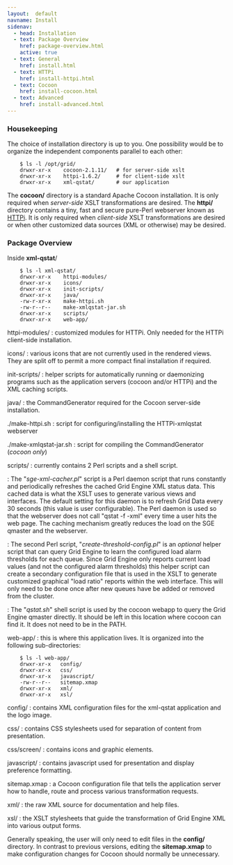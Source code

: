 ```yaml
---
layout:  default
navname: Install
sidenav:
  - head: Installation
  - text: Package Overview
    href: package-overview.html
    active: true
  - text: General
    href: install.html
  - text: HTTPi
    href: install-httpi.html
  - text: Cocoon
    href: install-cocoon.html
  - text: Advanced
    href: install-advanced.html
---
```


### Housekeeping

The choice of installation directory is up to you. One possibility would be
to organize the independent components parallel to each other:

        $ ls -l /opt/grid/
        drwxr-xr-x    cocoon-2.1.11/   # for server-side xslt
        drwxr-xr-x    httpi-1.6.2/     # for client-side xslt
        drwxr-xr-x    xml-qstat/       # our application

The **cocoon/** directory is a standard Apache Cocoon installation. It is
only required when *server-side* XSLT transformations are desired. The
**httpi/** directory contains a tiny, fast and secure pure-Perl webserver
known as [HTTPi](http://www.floodgap.com/httpi/). It is only required when
*client-side* XSLT transformations are desired or when other customized data
sources (XML or otherwise) may be desired.

### Package Overview

Inside **xml-qstat**/

        $ ls -l xml-qstat/
        drwxr-xr-x    httpi-modules/
        drwxr-xr-x    icons/
        drwxr-xr-x    init-scripts/
        drwxr-xr-x    java/
        -rw-r-xr-x    make-httpi.sh
        -rw-r--r--    make-xmlqstat-jar.sh
        drwxr-xr-x    scripts/
        drwxr-xr-x    web-app/

httpi-modules/
: customized modules for HTTPi. Only needed for the HTTPi client-side
  installation.

icons/
: various icons that are not currently used in the rendered views. They are
  split off to permit a more compact final installation if required.

init-scripts/
: helper scripts for automatically running or daemonizing programs such as
  the application servers (cocoon and/or HTTPi) and the XML caching scripts.

java/
: the CommandGenerator required for the Cocoon server-side installation.

./make-httpi.sh
: script for configuring/installing the HTTPi-xmlqstat webserver

./make-xmlqstat-jar.sh
: script for compiling the CommandGenerator (*cocoon only*)

scripts/
: currently contains 2 Perl scripts and a shell script.

: The "*sge-xml-cacher.pl*" script is a Perl daemon script that runs
  constantly and periodically refreshes the cached Grid Engine XML status
  data. This cached data is what the XSLT uses to generate various views and
  interfaces. The default setting for this daemon is to refresh Grid Data
  every 30 seconds (this value is user configurable). The Perl daemon is
  used so that the webserver does not call "qstat -f -xml" every time a user
  hits the web page. The caching mechanism greatly reduces the load on the
  SGE qmaster and the webserver.

: The second Perl script, "*create-threshold-config.pl*" is an *optional*
  helper script that can query Grid Engine to learn the configured load
  alarm thresholds for each queue. Since Grid Engine only reports current
  load values (and not the configured alarm thresholds) this helper script
  can create a secondary configuration file that is used in the XSLT to
  generate customized graphical "load ratio" reports within the web
  interface. This will only need to be done once after new queues have be
  added or removed from the cluster.

: The "*qstat.sh*" shell script is used by the cocoon webapp to query the Grid
  Engine qmaster directly. It should be left in this location where cocoon
  can find it. It does not need to be in the PATH.

web-app/
: this is where this application lives.
  It is organized into the following sub-directories:

        $ ls -l web-app/
        drwxr-xr-x   config/
        drwxr-xr-x   css/
        drwxr-xr-x   javascript/
        -rw-r--r--   sitemap.xmap
        drwxr-xr-x   xml/
        drwxr-xr-x   xsl/

config/
: contains XML configuration files for the
  xml-qstat application and the logo image.

css/
: contains CSS stylesheets used for separation of content from presentation.

css/screen/
: contains icons and graphic elements.

javascript/
: contains javascript used for presentation and display preference formatting.

sitemap.xmap
: a Cocoon configuration file that tells the application server how to
  handle, route and process various transformation requests.

xml/
: the raw XML source for documentation and help files.

xsl/
: the XSLT stylesheets that guide the transformation of Grid Engine XML
  into various output forms.


Generally speaking, the user will only need to edit files in the **config/**
directory. In contrast to previous versions, editing the **sitemap.xmap**
to make configuration changes for Cocoon should normally be unnecessary.

